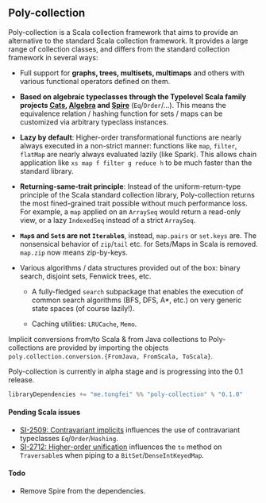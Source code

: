 ## Poly-collection

Poly-collection is a Scala collection framework that aims to provide an alternative to the standard
 Scala collection framework. It provides a large range of collection classes, and differs from
 the standard collection framework in several ways:
 
  - Full support for **graphs, trees, multisets, multimaps** and others with various functional operators defined on them.
  
  - **Based on algebraic typeclasses through the Typelevel Scala family projects
   [Cats](https://github.com/typelevel/cats), [Algebra](https://github.com/typelevel/algebra) and [Spire](https://github.com/non/spire)**
    (`Eq`/`Order`/...). This means the equivalence relation / hashing function for sets / maps 
     can be customized via arbitrary typeclass instances.
     
  - **Lazy by default**: Higher-order transformational functions are nearly always executed in a non-strict manner:
   functions like `map`, `filter`, `flatMap` are nearly always evaluated lazily (like Spark). This allows chain application like 
   `xs map f filter g reduce h` to be much faster than the standard library.
  
  - **Returning-same-trait principle**: Instead of the uniform-return-type principle of the Scala standard collection
   library, Poly-collection returns the most fined-grained trait possible without much performance loss.
    For example, a `map` applied on an `ArraySeq` would return a read-only view, 
    or a lazy `IndexedSeq` instead of a strict `ArraySeq`.
  
  - **`Map`s and `Set`s are not `Iterable`s**, instead, `map.pairs` or `set.keys` are. The nonsensical behavior of `zip`/`tail` etc. 
  for Sets/Maps in Scala is removed. `map.zip` now means zip-by-keys. 

  - Various algorithms / data structures provided out of the box: binary search, disjoint sets, Fenwick trees, etc.
  
    - A fully-fledged `search` subpackage that enables the execution of common search algorithms (BFS, DFS, A*, etc.) on very
   generic state spaces (of course lazily!).
   
    - Caching utilities: `LRUCache`, `Memo`.
  
Implicit conversions from/to Scala & from Java collections to Poly-collections are provided by importing the
objects `poly.collection.conversion.{FromJava, FromScala, ToScala}`.

Poly-collection is currently in alpha stage and is progressing into the 0.1 release.

```scala
libraryDependencies += "me.tongfei" %% "poly-collection" % "0.1.0"
```

#### Pending Scala issues
 - [SI-2509: Contravariant implicits](https://issues.scala-lang.org/browse/SI-2509) influences the use of contravariant typeclasses `Eq`/`Order`/`Hashing`.
 - [SI-2712: Higher-order unification](https://issues.scala-lang.org/browse/SI-2712) influences the `to` method on `Traversable`s when piping to a `BitSet`/`DenseIntKeyedMap`.
  
#### Todo
 - Remove Spire from the dependencies.
 